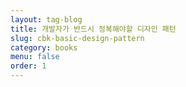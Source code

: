 ```yaml
---
layout: tag-blog
title: 개발자가 반드시 정복해야할 디자인 패턴
slug: cbk-basic-design-pattern
category: books
menu: false
order: 1
---
```

